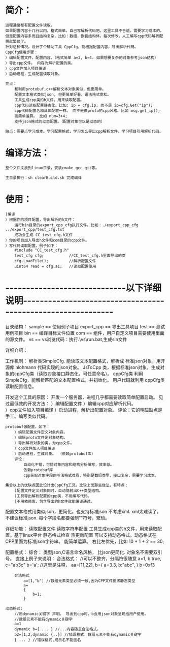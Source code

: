 # 简介：
	进程通常都有配置文件读取。
	如果配置内容十几行以内，格式简单。自己写解析代码吧。这里工具不合适，需要学习成本的。
	但是配置内容多而且结构复杂，比如：数组，嵌套结构体。每次修改，人工编写cpp代码解析配置就繁琐了。
	针对这种情况，设计了个辅助工具 CppCfg，能根据配置内容，导出解析代码。
	CppCfg使用步骤：
	）编辑配置文件，配置内容。（格式简单 a=3, b=4. 如果想要复杂的对象参考json结构）
	）导出cpp文件。 内容为解析配置的类。
	）cpp文件加入项目编译
	）启动进程，生成配置读取对象。
	
	亮点：
		和利用protobuf,c++解析文本对象类似，但更简单。
		配置文本格式类似json, 但更简单好看，语法格式宽松。
		工具生成cpp类的h文件，用来读取配置。
		cpp代码读取配置静态化。比如: ip = cfg.ip; 而不是 ip=cfg.Get("ip");
		cpp代码配置名和具体配置一样。 而不是像proto的cpp风格。比如 msg.get_ip();
		能简单运算。 比如 num=3+4;
		支持json格式的动态配置。（配置对象可以是动态的）
	
	缺点：需要点学习成本。学习配置格式，学习怎么导出cpp解析文件，学习项目引用解析代码。
	
# 编译方法：
	整个文件夹放到linux目录，安装cmake gcc git等。

	主目录执行：sh clearBuild.sh 完成编译

# 使用：
	)编译
	）根据你的项目配置，导出解析的h文件：
		运行bin目录的export_cpp_cfg执行文件。比如：./export_cpp_cfg ../export_cpp/test_cfg.txt
		成功会生成 CC_test_cfg.h文件
	）你的项目加入导出h文件和com目录的cpp文件。
	）写代码读取配置。例子如下：
		#include "CC_test_cfg.h"
		test_cfg cfg;			//CC_test_cfg.h里面导出的类
		cfg.LoadFile();			//解析配置文件
		uint64 read = cfg.a1;	//读取配置使用
		
# -----------------------------以下详细说明------------------------------------------------------------
目录结构：
	sample			== 使用例子项目
	export_cpp      == 导出工具项目
	test            == 测试用例项目
	bin				== 编译目标文件位置
	com				== 组件，用户自定义项目需要使用里面的源文件。
	vs				== vs浏览代码：执行.\vs\run.bat,生成sln文件

详细介绍：

工作机制： 解析类SimpleCfg. 能读取文本配置格式，解析成 标准json对象，用开源库 nlohmann 代码实现的json对象。
          JsToCpp 类，根据标准json对象，生成对象的cppCfg类（读取对象接口静态化，可任意命名）。
          cppCfg类 利用SimpleCfg，能解析匹配的文本配置格式，并初始化。
          用户代码就利用 cppCfg类 读取配置信息。

开发这个工具的原因：
	开发一个服务器，进程几乎都需要读取简单配置启动。
	见过最低效的开发方法：
		）编辑配置文件
		）编辑cpp对应解析代码。  
	    ）cpp文件加入项目编译 
		）启动进程，解析出配置对象。 
		评论：它的明显缺点是手工。编写类似代码。
		
	protobuf做配置，如下：	
		）编辑配置文件定义对象内容。
		）编辑proto文件定对象结构。
		）导出解析对象的类，为cpp文件。
	    ）cpp文件加入项目编译
		）启动进程，生成对象。 （依赖protobuf库）
		评论：
			自动化不错，可惜对象内容和结构分析编写，效率低。
			依赖protobuf库
			cpp获取对象字段的写法格式难看，特别是数组类型，接口复杂，需要学习成本。
	
	集合以上的优缺点因此设计出CppCfg工具。比较上面那些做法，有特点：
		)配置文件定义对象同时，自动隐射出C++类型结构。
		)工具导出解析配置的cpp类，不用编写代码。
		)不用依赖库，包含导出的h文件就能编译通过。

配置文本格式用类似json，更简化。也支持标准json
	不考虑xml. xml太难读了。
	不建议标准json. 每个字段名都要强制""符号，繁琐。

详细功能：
	读取配置文件
	读取字符串配置
	工具生成cpp类的h文件，用来读取配置。基于linux平台
	静态格式检查
	热更新配置
	可以支持动态格式。动态格式在CPP里面为标准json字符串。
	能简单运算。 右比左优先，比如 10 * 1 + 2 == 30;
	
配置格式：
	综合：
			类型json,C语言命名风格， 比json更简化. 
			对象名不需要双引号。
			直接上例子来说明：
		合法格式：
			//可以不整齐，分隔符很随意
			a=1,
			b:true,	
			c="ab3c" b='a';   //这里是注释，
			aa=[11,22],
			b={
			a=3.3,
			b:"abc",
			}
			b=0xf3

		非法格式
			a=[1,"b"] //数组元素类型必须一致,因为CPP文件要求静态类型
			a=
			{
				b=1;
			}
	
	动态格式:
		//用dynamic关键字 声明。 导出到cpp时，b会用json对象呈现给用户使用。
		//数组元素不能有dynamic关键字
		a=1
		dynamic b={ ... } //...内容随意合法格式。 
		b2=[1,2,dynamic {..}] //错误格式，数组元素不能有dynamic关键字
		{ ... } //错误格式,成员名不能匿名
	


		